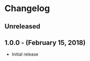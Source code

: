 Changelog
=========

Unreleased
----------

1.0.0 - (February 15, 2018)
------------------
* Initial release
